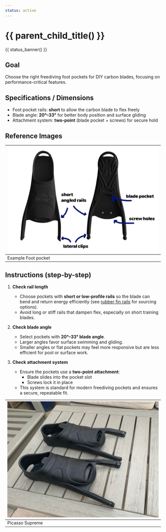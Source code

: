 ```yaml
---
status: active
---
```

# {{ parent_child_title() }}
{{ status_banner() }}

## Goal
Choose the right freediving foot pockets for DIY carbon blades, focusing on performance-critical features.

## Specifications / Dimensions
- Foot pocket rails: **short** to allow the carbon blade to flex freely
- Blade angle: **20°–33°** for better body position and surface gliding
- Attachment system: **two-point** (blade pocket + screws) for secure hold

## Reference Images

| ![picasso_supreme.jpg](picasso_supreme.jpg) |
|---------------------------------------------|
| Example Foot pocket                         |

## Instructions (step-by-step)

1. **Check rail length**

    - Choose pockets with **short or low-profile rails** so the blade can bend and return energy efficiently (see [rubber fin rails](../../../materials/rubber-fin-rails.md) for sourcing options).
     - Avoid long or stiff rails that dampen flex, especially on short training blades.

2. **Check blade angle**

     - Select pockets with **20°–33° blade angle**.
     - Larger angles favor surface swimming and gliding.
     - Smaller angles or flat pockets may feel more responsive but are less efficient for pool or surface work.

3. **Check attachment system**

     - Ensure the pockets use a **two-point attachment**:
         - Blade slides into the pocket slot
         - Screws lock it in place
     - This system is standard for modern freediving pockets and ensures a secure, repeatable fit.

| ![sf_footpockets.jpeg](sf_footpockets.jpeg) |
|---------------------------------------------|
| Picasso Supreme                             | 
